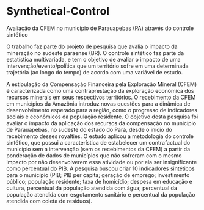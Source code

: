 # Synthetical-Control
Avaliação da CFEM no município de Parauapebas (PA) através do controle sintético


O trabalho faz parte do projeto de pesquisa que avalia o impacto da mineração no sudeste paraense (BR). O controle sintético faz parte da estatística
multivariada, e tem o objetivo de avaliar o impacto de uma intervenção/evento/política que um território sofre em uma determinada trajetória (ao longo do tempo)
de acordo com uma variável de estudo. 

A estipulação da Compensação Financeira pela Exploração Mineral (CFEM) é caracterizada como uma contraprestação da exploração econômica dos recursos minerais em seus respectivos territórios. 
O recebimento da CFEM em municípios da Amazônia introduz novas questões para a dinâmica de desenvolvimento esperado para a região, como o progresso de indicadores sociais e econômicos da população residente. 
O objetivo desta pesquisa foi avaliar o impacto da aplicação dos recursos da compensação no município de Parauapebas, no sudeste do estado do Pará, desde o início do recebimento desses royalties. 
O estudo aplicou a metodologia do controle sintético, que possui a característica de estabelecer um contrafactual do município sem a intervenção (sem os recebimentos da CFEM) a partir da ponderação de dados de municípios que não sofreram com o mesmo impacto por não desenvolverem essa atividade ou por ela ser insignificante como percentual do PIB. 
A pesquisa buscou criar 10 indicadores sintéticos para o município (PIB; PIB per capita; geração de emprego; investimento público; população residente; taxa de homicídio; despesa em educação e cultura, percentual da população atendida com água; percentual da população atendida com esgotamento sanitário e percentual da população atendida com coleta de resíduos). 
